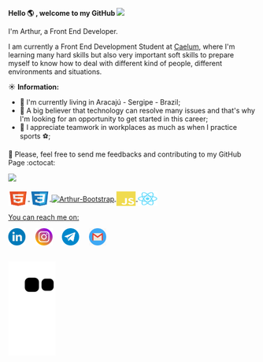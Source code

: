 **Hello :earth_americas: , welcome to my GitHub  <img src="https://github.com/TheDudeThatCode/TheDudeThatCode/blob/master/Assets/Hi.gif" width="29px">**
 
I'm Arthur, a Front End Developer.

I am currently a Front End Development Student at [Caelum](https://www.caelum.com.br/), where I'm learning many hard skills but also very important soft skills to prepare myself to know how to deal with different kind of people, different environments and situations.

:sunny: **Information:** 

- :house_with_garden: I'm currently living in Aracajú - Sergipe - Brazil;
- :thought_balloon: A big believer that technology can resolve many 
issues and that's why I'm looking for an opportunity to get started in this career;
- :honeybee: I appreciate teamwork in workplaces as much as when I practice sports :soccer:;


:pray: Please, feel free to send me feedbacks and contributing to my GitHub Page :octocat:

<div>
  <a href="https://github.com/arthursaldanha">
  <img height="180em" src="https://github-readme-stats.vercel.app/api/top-langs/?username=arthursaldanha&layout=compact&langs_count=16&theme=dracula"/>
</div>
<div style="display: inline_block"><br>
  <img align="center" alt="Arthur-HTML" height="30" width="40" src="https://raw.githubusercontent.com/devicons/devicon/master/icons/html5/html5-original.svg">
  <img align="center" alt="Arthur-CSS" height="30" width="40" src="https://raw.githubusercontent.com/devicons/devicon/master/icons/css3/css3-original.svg">
  <img align="center" alt="Arthur-Bootstrap" height="30" width="40" src="https://raw.githubusercontent.com/jmnote/z-icons/master/svg/bootstrap.svg">
  <img align="center" alt="Arthur-Js" height="30" width="40" src="https://raw.githubusercontent.com/devicons/devicon/master/icons/javascript/javascript-plain.svg">
  <img align="center" alt="Arthur-React" height="30" width="40" src="https://raw.githubusercontent.com/devicons/devicon/master/icons/react/react-original.svg">
</div>


You can reach me on:
<p align="left">
  <a href="https://www.linkedin.com/in/arthursaldanha"><img src="https://github.com/carlanakajuni/carlanakajuni/blob/master/linkedin-round.svg" width="35px" alt="LinkedIn"></a> &nbsp; &nbsp;
  <a href="https://www.instagram.com/saldanha.jpg/"><img src="https://github.com/carlanakajuni/carlanakajuni/blob/master/instagram-round.svg" width="35px" alt="Instagram"></a> &nbsp; &nbsp;
  <a href="https://t.me/asalds"><img src="https://github.com/carlanakajuni/carlanakajuni/blob/master/telegram-round.svg" width="35px" alt="Telegram"></a> &nbsp; &nbsp;
  <a href="mailto:saldanhadev@gmail.com?subject=Hello%20Carla"><img src="https://github.com/carlanakajuni/carlanakajuni/blob/master/gmail.png" width="35px" alt="Gmail"></a> &nbsp; &nbsp;
</p>

  
  ##
 
<div> 
 
  ![Snake animation](https://github.com/rafaballerini/rafaballerini/blob/output/github-contribution-grid-snake.svg)
 
</div>

